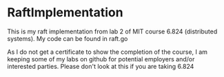 # RaftImplementation

This is my raft implementation from lab 2 of MIT course 6.824 (distributed systems). My code can be found in raft.go

As I do not get a certificate to show the completion of the course, I am keeping some of my labs on github for potential employers and/or interested parties. Please don't look at this if you are taking 6.824
